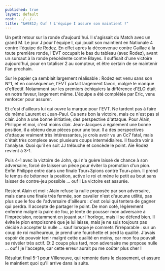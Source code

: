 ```yaml
---
published: true
layout: default
root: ../../..
title: "&#9812; Ouf ! L'équipe I assure son maintient !"
---
```


Un petit retour sur la ronde d'aujourd'hui. Il s'agissait du Match avec un grand M. Le jour J pour l'équipe I, qui jouait son maintient en Nationale 4 contre l'équipe de Rodez. En effet après la déconvenue contre Gaillac à la toute première ronde, l'EVT occupait le bas du tableau (avec Rodez), avant un sursaut à la ronde précédente contre Blayes. Il suffisait d'une victoire aujourd'hui, pour en totaliser 2 au compteur, et être certain de se maintenir l'an prochain.

Sur le papier ça semblait largement réalisable : Rodez est venu sans son N°1, et en conséquence, l'EVT partait largement favori, malgré le manque d'effectif. Notamment sur les premiers échiquiers la différence d'ELO était en notre faveur, largement même. L'équipe a été complétée par Eric, venu renforcer pour assurer.

Et c'est d'ailleurs lui qui ouvre la marque pour l'EVT. Ne tardent pas à faire de même Laurent et Jean-Paul. Ca sens bon la victoire, mais ce n'est pas si clair. John a une bonne initiative, des perspective d'attaque. Pour Alain, Philippe et moi, c'est moins clair. Jean-Jacques a également une bonne position, il a obtenu deux pièces pour une tour. Il a des perspectives d'attaque vraiment très intéressantes, je crois avoir vu un Cc7 fatal, mais c'était très complexe avec plusieurs coups intermédiaires. Il faudra voir à l'analyse. Quoi qu'il en soit JJ trébuche et concède le point. Aïe Rodez revient à 3-1.

Puis 4-1 avec la victoire de John, qui n'a guère laissé de chance à son adversaire, forcé de laisser un pièce pour éviter la promotion d'un pion. Enfin Philippe entre dans une finale Tour+3pions contre Tour+pion. Il prend le temps de bétonner la position, active le roi et mène le petit au bout sans laisser de contre-jeu possible ... ouf ! La victoire est assurée.

Restent Alain et moi : Alain refuse la nulle proposée par son adversaire, mais dans une finale très fermée, son cavalier n'est d'aucune utilité, pas plus que le fou de l'adversaire d'ailleurs : c'est celui qui tentera de gagner qui perdra. Il accepte de partager le point. De mon coté, légèrement enfermé malgré la paire de fou, je tente de pousser mon adversaire à l'imprécision, notamment en jouant sur l'horloge, mais il se défend bien. Il évite le pion empoisonné que je lui laisse, mais je ne suis toujours pas décidé à accepter la nulle ... sauf lorsque je commets l'irréparable : sur un coup de roi malheureux, je prend une fourchette et perd la qualité. J'avais espoir de pouvoir tenir malgré cette qualité en moins, car mon fou pouvait se révéler très actif. Et 2 coups plus tard, mon adversaire me propose nulle ... ouf ! je l'accepte, car cette erreur aurait pu me coûter plus cher !

Résultat final 5-1 pour Villeneuve, qui remonte dans le classement, et assure le maintient quoi qu'il arrive dans la suite.